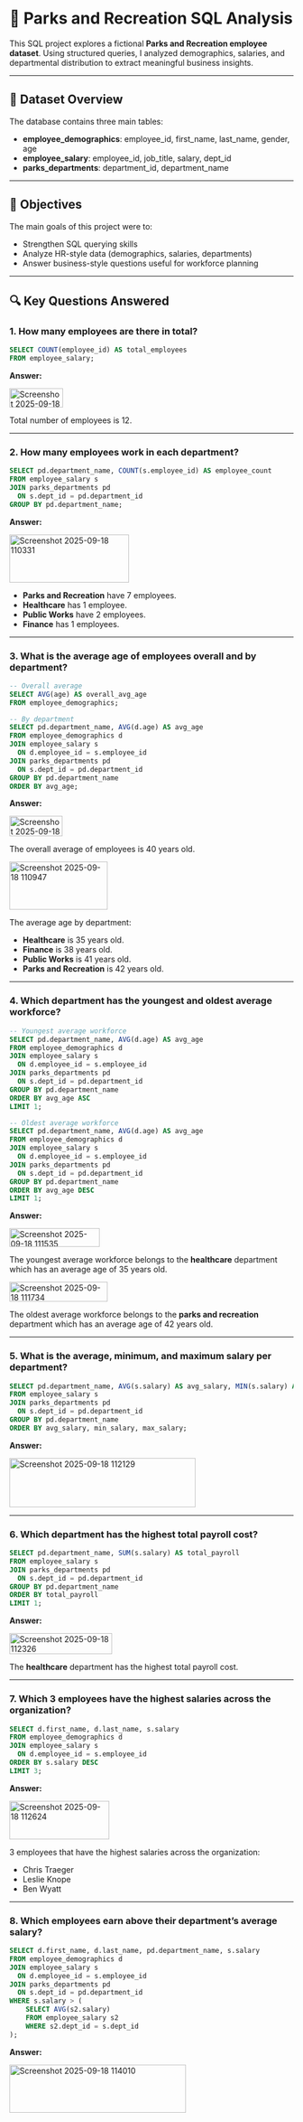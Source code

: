 # 🌳 Parks and Recreation SQL Analysis  

This SQL project explores a fictional **Parks and Recreation employee dataset**. Using structured queries, I analyzed demographics, salaries, and departmental distribution to extract meaningful business insights.  

---

## 📁 Dataset Overview  

The database contains three main tables:  

- **employee_demographics**: employee_id, first_name, last_name, gender, age  
- **employee_salary**: employee_id, job_title, salary, dept_id  
- **parks_departments**: department_id, department_name  

---

## 🎯 Objectives  

The main goals of this project were to:  
- Strengthen SQL querying skills  
- Analyze HR-style data (demographics, salaries, departments)  
- Answer business-style questions useful for workforce planning  

---

## 🔍 Key Questions Answered  

###  1. How many employees are there in total?
```sql
SELECT COUNT(employee_id) AS total_employees
FROM employee_salary;
```

**Answer:**

<img width="95" height="34" alt="Screenshot 2025-09-18 110056" src="https://github.com/user-attachments/assets/8cb326da-2736-4ba0-b8e6-b3188d2ca7e0" />

Total number of employees is 12.

***

### 2. How many employees work in each department?
```sql
SELECT pd.department_name, COUNT(s.employee_id) AS employee_count
FROM employee_salary s
JOIN parks_departments pd
  ON s.dept_id = pd.department_id
GROUP BY pd.department_name;
```

**Answer:**

<img width="212" height="85" alt="Screenshot 2025-09-18 110331" src="https://github.com/user-attachments/assets/7c6552b1-f961-4523-aedf-14e1300411d0" />

- **Parks and Recreation** have 7 employees.
- **Healthcare** has 1 employee.
- **Public Works** have 2 employees.
- **Finance** has 1 employees.

***

### 3. What is the average age of employees overall and by department?
```sql
-- Overall average
SELECT AVG(age) AS overall_avg_age
FROM employee_demographics;

-- By department
SELECT pd.department_name, AVG(d.age) AS avg_age
FROM employee_demographics d
JOIN employee_salary s
  ON d.employee_id = s.employee_id
JOIN parks_departments pd
  ON s.dept_id = pd.department_id
GROUP BY pd.department_name
ORDER BY avg_age;
```

**Answer:**

<img width="94" height="36" alt="Screenshot 2025-09-18 110841" src="https://github.com/user-attachments/assets/c86d66fc-8180-49dc-8674-c4474e6ce8bf" />

The overall average of employees is 40 years old.

<img width="174" height="85" alt="Screenshot 2025-09-18 110947" src="https://github.com/user-attachments/assets/70d14b2a-8162-478a-976a-84f5301954e8" />

The average age by department:
- **Healthcare** is 35 years old.
- **Finance** is 38 years old.
- **Public Works** is 41 years old.
- **Parks and Recreation** is 42 years old.

***

### 4. Which department has the youngest and oldest average workforce?
```sql
-- Youngest average workforce
SELECT pd.department_name, AVG(d.age) AS avg_age
FROM employee_demographics d
JOIN employee_salary s
  ON d.employee_id = s.employee_id
JOIN parks_departments pd
  ON s.dept_id = pd.department_id
GROUP BY pd.department_name
ORDER BY avg_age ASC
LIMIT 1;

-- Oldest average workforce
SELECT pd.department_name, AVG(d.age) AS avg_age
FROM employee_demographics d
JOIN employee_salary s
  ON d.employee_id = s.employee_id
JOIN parks_departments pd
  ON s.dept_id = pd.department_id
GROUP BY pd.department_name
ORDER BY avg_age DESC
LIMIT 1;
```

**Answer:**

<img width="160" height="33" alt="Screenshot 2025-09-18 111535" src="https://github.com/user-attachments/assets/9bef8d86-ffbc-4614-9733-becb26e10714" />

The youngest average workforce belongs to the **healthcare** department which has an average age of 35 years old.

<img width="174" height="35" alt="Screenshot 2025-09-18 111734" src="https://github.com/user-attachments/assets/98e474c8-89fd-443c-a5da-4919c209fbc3" />

The oldest average workforce belongs to the **parks and recreation** department which has an average age of 42 years old.

***

### 5. What is the average, minimum, and maximum salary per department?
```sql
SELECT pd.department_name, AVG(s.salary) AS avg_salary, MIN(s.salary) AS min_salary, MAX(s.salary) AS max_salary
FROM employee_salary s
JOIN parks_departments pd
  ON s.dept_id = pd.department_id
GROUP BY pd.department_name
ORDER BY avg_salary, min_salary, max_salary;
```

**Answer:**

<img width="330" height="87" alt="Screenshot 2025-09-18 112129" src="https://github.com/user-attachments/assets/b68c8cef-53d6-4395-8b3f-24c6e70c738c" />

***

### 6. Which department has the highest total payroll cost?
```sql
SELECT pd.department_name, SUM(s.salary) AS total_payroll
FROM employee_salary s
JOIN parks_departments pd
  ON s.dept_id = pd.department_id
GROUP BY pd.department_name
ORDER BY total_payroll
LIMIT 1;
```

**Answer:**

<img width="182" height="37" alt="Screenshot 2025-09-18 112326" src="https://github.com/user-attachments/assets/514db572-bf49-4d93-9552-6ade6cb93b9f" />

The **healthcare** department has the highest total payroll cost.

***

### 7. Which 3 employees have the highest salaries across the organization?
```sql
SELECT d.first_name, d.last_name, s.salary
FROM employee_demographics d
JOIN employee_salary s
  ON d.employee_id = s.employee_id
ORDER BY s.salary DESC
LIMIT 3;
```

**Answer:**

<img width="177" height="68" alt="Screenshot 2025-09-18 112624" src="https://github.com/user-attachments/assets/a7e02623-784c-4274-9f8f-d92c796ed8c5" />

3 employees that have the highest salaries across the organization:
- Chris Traeger
- Leslie Knope
- Ben Wyatt

***

### 8. Which employees earn above their department’s average salary?
```sql
SELECT d.first_name, d.last_name, pd.department_name, s.salary
FROM employee_demographics d
JOIN employee_salary s 
  ON d.employee_id = s.employee_id
JOIN parks_departments pd
  ON s.dept_id = pd.department_id
WHERE s.salary > (
    SELECT AVG(s2.salary)
    FROM employee_salary s2
    WHERE s2.dept_id = s.dept_id
);
```

**Answer:**

<img width="313" height="85" alt="Screenshot 2025-09-18 114010" src="https://github.com/user-attachments/assets/9232d5a0-5f67-4279-9dcb-33664053f86d" />



















